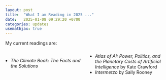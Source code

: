 ```yaml
---
layout: post
title:  "What I am Reading in 2025 ..."
date:   2025-01-08 09:29:20 +0700
categories: updates
usemathjax: true
---
```


My current readings are:

<!-- Book List with Two-Column Layout -->
<div style="margin-top: 1.5rem; column-count: 2; column-gap: 2em;">
  <ul style="list-style-type: disc; padding-left: 1.2em;">
    <li><em>The Climate Book: The Facts and the Solutions</em></li>
    <li><em>Atlas of AI: Power, Politics, and the Planetary Costs of Artificial Intelligence</em> by Kate Crawford</li>
    <li><em>Intermetzo</em> by Sally Rooney</li>
  </ul>
</div>